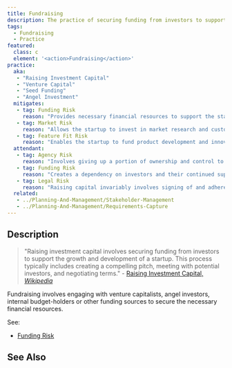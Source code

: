 ```yaml
---
title: Fundraising
description: The practice of securing funding from investors to support the growth and development of a startup.
tags: 
  - Fundraising
  - Practice
featured: 
  class: c
  element: '<action>Fundraising</action>'
practice:
  aka: 
   - "Raising Investment Capital"
   - "Venture Capital"
   - "Seed Funding"
   - "Angel Investment"
  mitigates:
   - tag: Funding Risk
     reason: "Provides necessary financial resources to support the startup’s operations and growth."
   - tag: Market Risk
     reason: "Allows the startup to invest in market research and customer acquisition."
   - tag: Feature Fit Risk
     reason: "Enables the startup to fund product development and innovation."
  attendant:
   - tag: Agency Risk
     reason: "Involves giving up a portion of ownership and control to investors."
   - tag: Funding Risk
     reason: "Creates a dependency on investors and their continued support and introduces pressure to meet investor expectations and deliver returns."
   - tag: Legal Risk
     reason: "Raising capital invariably involves signing of and adherence to contracts."
  related:
   - ../Planning-And-Management/Stakeholder-Management
   - ../Planning-And-Management/Requirements-Capture
---
```


<PracticeIntro details={frontMatter} /> 

## Description

> "Raising investment capital involves securing funding from investors to support the growth and development of a startup. This process typically includes creating a compelling pitch, meeting with potential investors, and negotiating terms." - [Raising Investment Capital, _Wikipedia_](https://en.wikipedia.org/wiki/Venture_capital)

Fundraising involves engaging with venture capitalists, angel investors, internal budget-holders or other funding sources to secure the necessary financial resources. 

See:
 - [Funding Risk](/tags/Funding-Risk)


## See Also

<TagList tag="Fundraising" />


